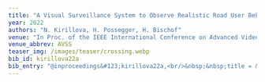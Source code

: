 ```yaml
---
title: "A Visual Surveillance System to Observe Realistic Road User Behavior for Improved Pedestrian and Cyclist Safety at Crossroads"
year: 2022
authors: "N. Kirillova, H. Possegger, H. Bischof"
venue: "In Proc. of the IEEE International Conference on Advanced Video and Signal-Based Surveillance"
venue_abbrev: AVSS
teaser_img: /images/teaser/crossing.webp
bib_id: kirillova22a
bib_entry: "@inproceedings&#123;kirillova22a,<br/>&nbsp;&nbsp;title = &#123;&#123;A Visual Surveillance System to Observe Realistic Road User Behavior for Improved Pedestrian and Cyclist Safety at Crossroads&#125;&#125;,<br/>&nbsp;&nbsp;author = &#123;Nadezda Kirillova and Horst Possegger and Horst Bischof&#125;,<br/>&nbsp;&nbsp;booktitle = &#123;Proc. of the IEEE International Conference on Advanced Video and Signal-Based Surveillance (AVSS)&#125;,<br/>&nbsp;&nbsp;year = &#123;2022&#125;<br/>&#125;"
---
```

